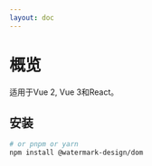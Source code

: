 ```yaml
---
layout: doc
---
```


<el-backtop></el-backtop>

# 概览

适用于Vue 2, Vue 3和React。

## 安装

```bash
# or pnpm or yarn
npm install @watermark-design/dom
```

